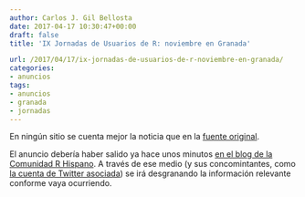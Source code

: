 ```yaml
---
author: Carlos J. Gil Bellosta
date: 2017-04-17 10:30:47+00:00
draft: false
title: 'IX Jornadas de Usuarios de R: noviembre en Granada'

url: /2017/04/17/ix-jornadas-de-usuarios-de-r-noviembre-en-granada/
categories:
- anuncios
tags:
- anuncios
- granada
- jornadas
---
```


En ningún sitio se cuenta mejor la noticia que en la [fuente original](http://r-es.org/9jornadasR/).

El anuncio debería haber salido ya hace unos minutos [en el blog de la Comunidad R Hispano](http://r-es.org/). A través de ese medio (y sus concomintantes, como [la cuenta de Twitter asociada](https://twitter.com/R_Hisp)) se irá desgranando la información relevante conforme vaya ocurriendo.
